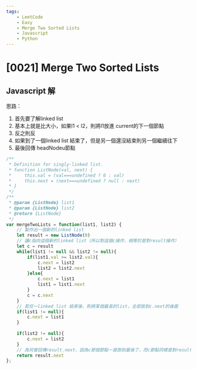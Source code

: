 ```yaml
---
tags: 
    - LeetCode
    - Easy
    - Merge Two Sorted Lists
    - Javascript
    - Python
---
```

# [0021] Merge Two Sorted Lists
## Javascript 解
思路：
1. 首先要了解linked list
2. 基本上就是比大小，如果l1 < l2，則將l1放進 current的下一個節點
3. 反之則反
4. 如果到了一個linked list 結束了，但是另一個還沒結束則另一個繼續往下
5. 最後回傳 headNodeu節點
```javascript
/**
 * Definition for singly-linked list.
 * function ListNode(val, next) {
 *     this.val = (val===undefined ? 0 : val)
 *     this.next = (next===undefined ? null : next)
 * }
 */
/**
 * @param {ListNode} list1
 * @param {ListNode} list2
 * @return {ListNode}
 */
var mergeTwoLists = function(list1, list2) {
    // 製作出一個新的linked list
    let result = new ListNode(0)
    // 讓c指向這個新的linked list（所以對這個c操作，相等於是對result操作）
    let c = result
    while(list1 != null && list2 != null){
        if(list1.val >= list2.val){
            c.next = list2
            list2 = list2.next
        }else{
            c.next = list1
            list1 = list1.next
        }
        c = c.next
    }
    // 若任一linked list 結束後，則將某個最長的list，全部放到c.next的後面
    if(list1 != null){
        c.next = list1
    }
    
    if(list2 != null){
        c.next = list2
    }
    // 為何會回傳result.next，因為c那個節點一直跑到最後了，而c節點同樣是對result做操作，所以最後回傳current.next
    return result.next
};
```
